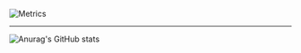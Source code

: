 ![Metrics](https://metrics.lecoq.io/BrunoB81HK?template=classic&isocalendar=1&introduction=1&languages=1&lines=1&isocalendar.duration=half-year&languages.limit=8&languages.sections=most-used&languages.colors=github&languages.threshold=0%25&languages.indepth=false&languages.analysis.timeout=15&languages.categories=markup%2C%20programming&languages.recent.categories=markup%2C%20programming&languages.recent.load=300&languages.recent.days=14&introduction.title=true&config.timezone=America%2FToronto)

---

![Anurag's GitHub stats](https://github-readme-stats.vercel.app/api?username=BrunoB81HK&count_private=true)